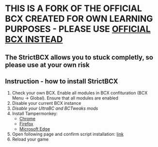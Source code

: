 # THIS IS A FORK OF THE OFFICIAL BCX CREATED FOR OWN LEARNING PURPOSES - PLEASE USE [OFFICIAL BCX INSTEAD](https://jomshir98.github.io/bondage-club-extended/)

## The StrictBCX allows you to stuck completly, so please use at your own risk

## Instruction - how to install StrictBCX

1. Check your own BCX. Enable all modules in BCX confituration (BCX Menu -> Global). Ensure that all modules are enabled
2. Disable your current BCX instance
3. *Disable your UltraBC and BCTweaks mods*
4. Install Tampermonkey:
    - [Chrome](https://chrome.google.com/webstore/detail/tampermonkey/dhdgffkkebhmkfjojejmpbldmpobfkfo)
    - [Firefox](https://addons.mozilla.org/en-US/firefox/addon/tampermonkey/)
    - [Microsoft Edge](https://microsoftedge.microsoft.com/addons/detail/tampermonkey/iikmkjmpaadaobahmlepeloendndfphd)
5. Open following page and confirm script installation: [link](https://kinksideofthemoon.github.io/StrictBCX.github.io/devel/bcxloader.user.js)
6. Reload your game


